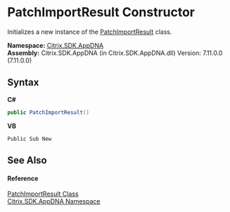# PatchImportResult Constructor 
 

Initializes a new instance of the <a href="a49545bb-75b7-5278-83ad-78a5b21c8648">PatchImportResult</a> class.

**Namespace:**&nbsp;[Citrix.SDK.AppDNA](index.md)<br />**Assembly:**&nbsp;Citrix.SDK.AppDNA (in Citrix.SDK.AppDNA.dll) Version: 7.11.0.0 (7.11.0.0)

## Syntax

**C#**
```csharp
public PatchImportResult()
```

**VB**
```vbnet
Public Sub New
```


## See Also


#### Reference
<a href="a49545bb-75b7-5278-83ad-78a5b21c8648">PatchImportResult Class</a><br /><a href="fe2d265b-410b-8b11-1eb4-a790e0b062bf">Citrix.SDK.AppDNA Namespace</a><br />